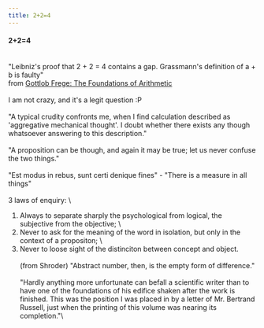```yaml
---
title: 2+2=4
---
```



#### 2+2=4
\
"Leibniz's proof that 2 + 2 = 4 contains a gap.  Grassmann's 
definition of a + b is faulty"\
from [Gottlob Frege: The Foundations of Arithmetic](../files/frege_FOA.pdf)\
\
I am not crazy, and it's a legit question :P\
\
"A typical crudity confronts me, when I find calculation described as 'aggregative mechanical thought'.  I doubt whether there exists any though whatsoever answering to this description."\
\
"A proposition can be though, and again it may be true; let us never confuse the two things."\
\
"Est modus in rebus, sunt certi denique fines" - "There is a measure in all things" \
\
3 laws of enquiry:
\
1. Always to separate sharply the psychological from logical, the subjective from the objective; \
2. Never to ask for the meaning of the word in isolation, but only in the context of a propositon; \
3. Never to loose sight of the distinciton between concept and object.\
\
(from Shroder) "Abstract number, then, is the empty form of difference."\
\
"Hardly anything more unfortunate can befall a scientific writer than to have one of the foundations of his edifice shaken after the work is finished. This was the position I was placed in by a letter of Mr. Bertrand Russell, just when the printing of this volume was nearing its completion."\

